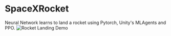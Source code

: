 # SpaceXRocket
Neural Network learns to land a rocket using Pytorch, Unity's MLAgents and PPO.
![Rocket Landing Demo](https://gfycat.com/babyishterribledesertpupfish)
